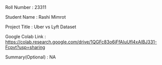 Roll Number       :   23311

Student Name      :   Rashi Mimrot

Project Title     :   Uber vs Lyft Dataset

Google Colab Link :   https://colab.research.google.com/drive/1QGFc83o6jFfAIuUfl4xAIBJ331-Fcpvt?usp=sharing

Summary(Optional) :   NA
